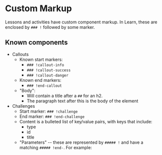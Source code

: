 # Custom Markup
Lessons and activities have custom component markup. In Learn, these are enclosed by `### !` followed by some marker.

## Known components
* Callouts
  * Known start markers:
    * `### !callout-info`
    * `### !callout-success`
    * `### !callout-danger`
  * Known end markers:
    * `### !end-callout`
  * "Body":
    * Will contain a title after a `##` for an h2.
    * The paragraph text after this is the body of the element
* Challenges
  * Start marker: `### !challenge`
  * End marker: `### !end-challenge`
  * Content is a bulleted list of key/value pairs, with keys that include:
    * type
    * id
    * title
  * "Parameters" -- these are represented by `##### !` and have a matching `##### !end-`. For example: 